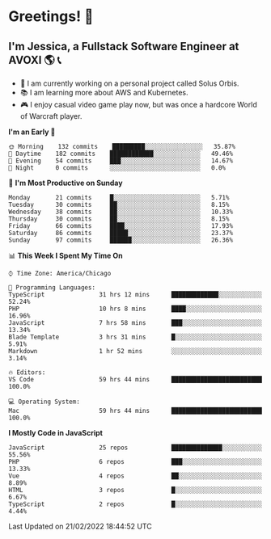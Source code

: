 # Greetings! 🧠

## I'm Jessica, a Fullstack Software Engineer at AVOXI 🌎 📞

- 🌟 I am currently working on a personal project called Solus Orbis.
- 📚 I am learning more about AWS and Kubernetes.
- 🎮 I enjoy casual video game play now, but was once a hardcore World of Warcraft player.

<!--START_SECTION:waka-->
**I'm an Early 🐤** 

```text
🌞 Morning    132 commits    █████████░░░░░░░░░░░░░░░░   35.87% 
🌆 Daytime    182 commits    ████████████░░░░░░░░░░░░░   49.46% 
🌃 Evening    54 commits     ███░░░░░░░░░░░░░░░░░░░░░░   14.67% 
🌙 Night      0 commits      ░░░░░░░░░░░░░░░░░░░░░░░░░   0.0%

```
📅 **I'm Most Productive on Sunday** 

```text
Monday       21 commits     █░░░░░░░░░░░░░░░░░░░░░░░░   5.71% 
Tuesday      30 commits     ██░░░░░░░░░░░░░░░░░░░░░░░   8.15% 
Wednesday    38 commits     ██░░░░░░░░░░░░░░░░░░░░░░░   10.33% 
Thursday     30 commits     ██░░░░░░░░░░░░░░░░░░░░░░░   8.15% 
Friday       66 commits     ████░░░░░░░░░░░░░░░░░░░░░   17.93% 
Saturday     86 commits     █████░░░░░░░░░░░░░░░░░░░░   23.37% 
Sunday       97 commits     ██████░░░░░░░░░░░░░░░░░░░   26.36%

```


📊 **This Week I Spent My Time On** 

```text
⌚︎ Time Zone: America/Chicago

💬 Programming Languages: 
TypeScript               31 hrs 12 mins      █████████████░░░░░░░░░░░░   52.24% 
PHP                      10 hrs 8 mins       ████░░░░░░░░░░░░░░░░░░░░░   16.96% 
JavaScript               7 hrs 58 mins       ███░░░░░░░░░░░░░░░░░░░░░░   13.34% 
Blade Template           3 hrs 31 mins       █░░░░░░░░░░░░░░░░░░░░░░░░   5.91% 
Markdown                 1 hr 52 mins        ░░░░░░░░░░░░░░░░░░░░░░░░░   3.14%

🔥 Editors: 
VS Code                  59 hrs 44 mins      █████████████████████████   100.0%

💻 Operating System: 
Mac                      59 hrs 44 mins      █████████████████████████   100.0%

```

**I Mostly Code in JavaScript** 

```text
JavaScript               25 repos            ██████████████░░░░░░░░░░░   55.56% 
PHP                      6 repos             ███░░░░░░░░░░░░░░░░░░░░░░   13.33% 
Vue                      4 repos             ██░░░░░░░░░░░░░░░░░░░░░░░   8.89% 
HTML                     3 repos             █░░░░░░░░░░░░░░░░░░░░░░░░   6.67% 
TypeScript               2 repos             █░░░░░░░░░░░░░░░░░░░░░░░░   4.44%

```



 Last Updated on 21/02/2022 18:44:52 UTC
<!--END_SECTION:waka-->

<!--
**jessikuh/jessikuh** is a ✨ _special_ ✨ repository because its `README.md` (this file) appears on your GitHub profile.

Here are some ideas to get you started:

- 🔭 I’m currently working on ...
- 🌱 I’m currently learning ...
- 👯 I’m looking to collaborate on ...
- 🤔 I’m looking for help with ...
- 💬 Ask me about ...
- 📫 How to reach me: ...
- 😄 Pronouns: ...
- ⚡ Fun fact: ...
-->
